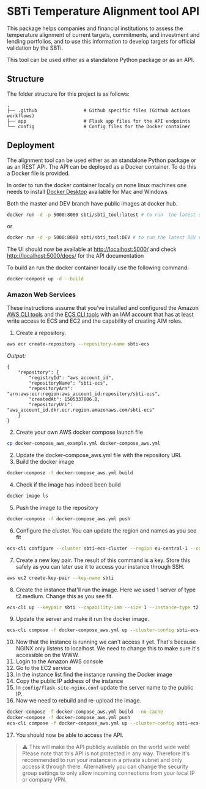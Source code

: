 # SBTi Temperature Alignment tool API
This package helps companies and financial institutions to assess the temperature alignment of current
targets, commitments, and investment and lending portfolios, and to use this information to develop 
targets for official validation by the SBTi.

This tool can be used either as a standalone Python package or as an API.

## Structure
The folder structure for this project is as follows:

    .
    ├── .github                 # Github specific files (Github Actions workflows)
    ├── app                     # Flask app files for the API endpoints
    └── config                  # Config files for the Docker container

## Deployment
The alignment tool can be used either as an standalone Python package or as an REST API.
The API can be deployed as a Docker container. To do this a Docker file is provided.

In order to run the docker container locally on none linux machines one needs to install [Docker Desktop](https://www.docker.com/products/docker-desktop) available for Mac and Windows


Both the master and DEV branch have public images at docker hub. 

```bash
docker run -d -p 5000:8080 sbti/sbti_tool:latest # to run  the latest stable release
```
or 
```bash
docker run -d -p 5000:8080 sbti/sbti_tool:DEV # to run the latest DEV version
```
The UI should now be available at [http://localhost:5000/](http://localhost:5000/) and check [http://localhost:5000/docs/](http://localhost:5000/docs/) for the API documentation

To build an run the docker container locally use the following command:
```bash
docker-compose up -d --build
```

### Amazon Web Services
These instructions assume that you've installed and configured the Amazon [AWS CLI tools](https://docs.aws.amazon.com/cli/latest/userguide/install-cliv2.html) and the [ECS CLI tools](https://docs.aws.amazon.com/AmazonECS/latest/developerguide/ECS_CLI_Configuration.html) with an IAM account that has at least write access to ECS and EC2 and the capability of creating AIM roles.

1. Create a repository. 
```bash
aws ecr create-repository --repository-name sbti-ecs
```

*Output:*

```
{
    "repository": {
        "registryId": "aws_account_id",
        "repositoryName": "sbti-ecs",
        "repositoryArn": "arn:aws:ecr:region:aws_account_id:repository/sbti-ecs",
        "createdAt": 1505337806.0,
        "repositoryUri": "aws_account_id.dkr.ecr.region.amazonaws.com/sbti-ecs"
    }
}
```

2. Create your own AWS docker compose launch file
```bash
cp docker-compose_aws_example.yml docker-compose_aws.yml
```
2. Update the docker-compose_aws.yml file with the repository URI.
3. Build the docker image
```bash
docker-compose -f docker-compose_aws.yml build
```
4. Check if the image has indeed been build
```bash
docker image ls
```
5. Push the image to the repository
```bash
docker-compose -f docker-compose_aws.yml push
```
6. Configure the cluster. You can update the region and names as you see fit
```bash
ecs-cli configure --cluster sbti-ecs-cluster --region eu-central-1 --config-name sbti-ecs-conf --cfn-stack-name sbti-ecs-stack --default-launch-type ec2
```
7. Create a new key pair. The result of this command is a key. Store this safely as you can later use it to access your instance through SSH.
```bash
aws ec2 create-key-pair --key-name sbti
```
8. Create the instance that'll run the image. Here we used 1 server of type t2.medium. Change this as you see fit.
```bash
ecs-cli up --keypair sbti --capability-iam --size 1 --instance-type t2.medium --cluster-config sbti-ecs-conf
```
9. Update the server and make it run the docker image.
```bash
ecs-cli compose -f docker-compose_aws.yml up --cluster-config sbti-ecs-conf
```
10. Now that the instance is running we can't access it yet. That's because NGINX only listens to localhost. We need to change this to make sure it's accessible on the WWW.
11. Login to the Amazon AWS console
12. Go to the EC2 service
13. In the instance list find the instance running the Docker image
14. Copy the public IP address of the instance
15. In ```config/flask-site-nginx.conf``` update the server name to the public IP.
16. Now we need to rebuild and re-upload the image.

```bash
docker-compose -f docker-compose_aws.yml build --no-cache
docker-compose -f docker-compose_aws.yml push
ecs-cli compose -f docker-compose_aws.yml up --cluster-config sbti-ecs-conf --force-update
```
17. You should now be able to access the API.

> :warning: This will make the API publicly available on the world wide web! Please note that this API is not protected in any way. Therefore it's recommended to run your instance in a private subnet and only access it through there. Alternatively you can change the security group settings to only allow incoming connections from your local IP or company VPN.  
